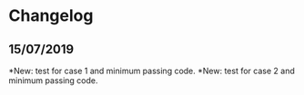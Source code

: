 ﻿# Changelog

15/07/2019
----------
*New: test for case 1 and minimum passing code.
*New: test for case 2 and minimum passing code.